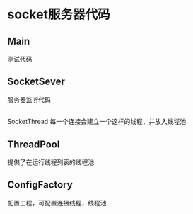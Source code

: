 # socket服务器代码

## Main 
测试代码
## SocketSever 
服务器监听代码
## 
SocketThread 每一个连接会建立一个这样的线程，并放入线程池
## ThreadPool 
提供了在运行线程列表的线程池

## ConfigFactory
配置工程，可配置连接线程，线程池